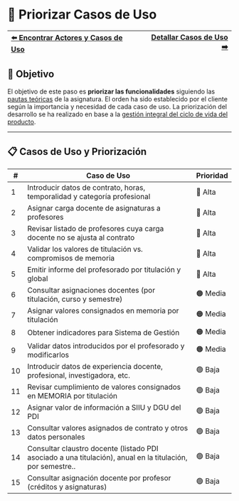 # 📝 Priorizar Casos de Uso

| [⬅️ Encontrar Actores y Casos de Uso](ActoresCasosDeUso.md) | [Detallar Casos de Uso ➡️](DetallarCasosDeUso.md) |
|:--|--:|

## 🎯 **Objetivo**

El objetivo de este paso es **priorizar las funcionalidades** siguiendo las [pautas teóricas](https://github.com/mmasias/IdSw1/blob/main/temario/contenidos/CdU.PCdU.md#c%C3%B3mo) de la asignatura.
El orden ha sido establecido por el cliente según la importancia y necesidad de cada caso de uso. La priorización del desarrollo se ha realizado en base a la [gestión integral del ciclo de vida del producto](/documentos/glosario.md#gestión-integral-del-ciclo-de-vida-del-producto).

---

## 📋 **Casos de Uso y Priorización**


| **#** | **Caso de Uso**                                                                                              | **Prioridad** |  
|----|--------------------------------------------------------------------------------------------------------------|---------------|  
| 1 | Introducir datos de contrato, horas, temporalidad y categoría profesional                  |    🔴 Alta     |
| 2 | Asignar carga docente de asignaturas a profesores                                          |    🔴 Alta     |
| 3 | Revisar listado de profesores cuya carga docente no se ajusta al contrato                  |    🔴 Alta     |
| 4 | Validar los valores de titulación vs. compromisos de memoria                               |    🔴 Alta     |
| 5 | Emitir informe del profesorado por titulación y global                                     |    🔴 Alta     |
| 6 | Consultar asignaciones docentes (por titulación, curso y semestre)                                    |    🟠 Media    |
| 7 | Asignar valores consignados en memoria por titulación                                                 |    🟠 Media    |
| 8 | Obtener indicadores para Sistema de Gestión                                                           |    🟠 Media    |
| 9 | Validar datos introducidos por el profesorado y modificarlos                                          |    🟠 Media    |
| 10 | Introducir datos de experiencia docente, profesional, investigadora, etc.                                       |    🟢 Baja   |
| 11 | Revisar cumplimiento de valores consignados en MEMORIA por titulación                                           |    🟢 Baja   |
| 12 | Asignar valor de información a SIIU y DGU del PDI                                                               |    🟢 Baja   |
| 13 | Consultar valores asignados de contrato y otros datos personales                                                |    🟢 Baja   |
| 14 | Consultar claustro docente (listado PDI asociado a una titulación), anual en la titulación, por semestre..      |    🟢 Baja   |
| 15 | Consultar asignación docente por profesor (créditos y asignaturas)                                              |    🟢 Baja   |